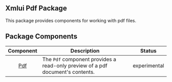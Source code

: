 ## Xmlui Pdf Package

This package provides components for working with pdf files.

## Package Components

| Component | Description | Status |
| :---: | --- | :---: |
| [Pdf](./xmlui-pdf/Pdf) | The `Pdf` component provides a read-only preview of a pdf document's contents. | experimental |
